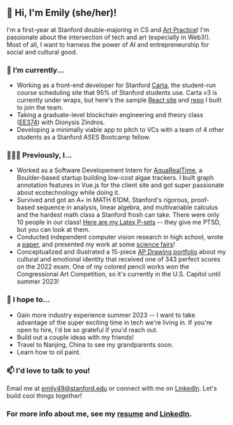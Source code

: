 ## 👋 Hi, I'm Emily (she/her)!

I'm a first-year at Stanford double-majoring in CS and [Art Practice](https://drive.google.com/drive/folders/1Gjs3cpn3r-245lZ_obt6YkLqLzuztpRD?usp=sharing)! I'm passionate about the intersection of tech and art (especially in Web3!). Most of all, I want to harness the power of AI and entrepreneurship for social and cultural good.

### 🌱 I’m currently...
- Working as a front-end developer for Stanford [Carta](https://carta-beta.stanford.edu/), the student-run course scheduling site that 95% of Stanford students use. Carta v3 is currently under wraps, but here's the sample [React site](https://ojl3uu.csb.app/) and [repo](https://github.com/49emily/carta-example-site) I built to join the team.
- Taking a graduate-level blockchain engineering and theory class ([EE374](http://web.stanford.edu/class/ee374/)) with Dionysis Zindros.
- Developing a minimally viable app to pitch to VCs with a team of 4 other students as a Stanford ASES Bootcamp fellow.

### 👩🏻‍💻 Previously, I...
- Worked as a Software Developement Intern for [AquaRealTime](https://www.algaetracker.com/), a Boulder-based startup building low-cost algae trackers. I built graph annotation features in Vue.js for the client site and got super passionate about ecotechnology while doing it.
- Survived and got an A+ in MATH 61DM, Stanford's rigorous, proof-based sequence in analysis, linear algebra, and multivariable calculus and the hardest math class a Stanford frosh can take. There were only 10 people in our class! [Here are my Latex P-sets](https://www.overleaf.com/read/tfrmvxnvttvt) -- they give me PTSD, but you can look at them.
- Conducted independent computer vision research in high school, wrote a [paper](https://github.com/49emily/ml-research-paper-2021), and presented my work at some [science fairs](https://www.societyforscience.org/press-release/2021-regeneron-isef-sao-awards/)!
- Conceptualized and illustrated a 15-piece [AP Drawing portfolio](https://drive.google.com/drive/folders/1Gjs3cpn3r-245lZ_obt6YkLqLzuztpRD?usp=sharing) about my cultural and emotional identity that received one of 343 perfect scores on the 2022 exam. One of my colored pencil works won the Congressional Art Competition, so it's currently in the U.S. Capitol until summer 2023!

### 🎯 I hope to...
- Gain more industry experience summer 2023 -- I want to take advantage of the super exciting time in tech we're living in. If you're open to hire, I'd be so grateful if you'd reach out.
- Build out a couple ideas with my friends!
- Travel to Nanjing, China to see my grandparents soon.
- Learn how to oil paint.


### 📫 I'd love to talk to you!
Email me at [emily49@stanford.edu](mailto:emily49@stanford.edu) or connect with me on [LinkedIn](https://www.linkedin.com/in/emilyszhang/). Let's build cool things together!

### For more info about me, see my [resume](https://github.com/49emily/resume/blob/main/EmilyZhang_Resume_Final2.pdf) and [LinkedIn](https://www.linkedin.com/in/emilyszhang/).
<!--
**49emily/49emily** is a ✨ _special_ ✨ repository because its `README.md` (this file) appears on your GitHub profile.

Here are some ideas to get you started:

- 🔭 I’m currently working on ...
- 🌱 I’m currently learning ...
- 👯 I’m looking to collaborate on ...
- 🤔 I’m looking for help with ...
- 💬 Ask me about ...
- 📫 How to reach me: ...
- 😄 Pronouns: ...
- ⚡ Fun fact: ...
-->
